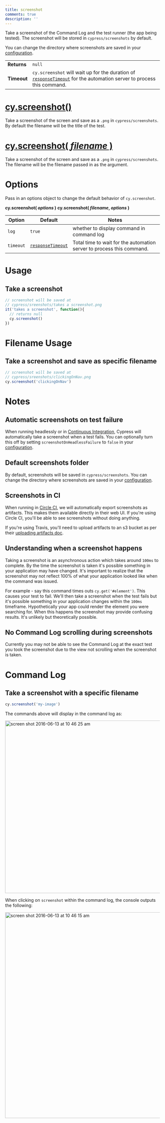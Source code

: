 ```yaml
---
title: screenshot
comments: true
description: ''
---
```


Take a screenshot of the Command Log and the test runner (the app being tested). The screenshot will be stored in `cypress/screenshots` by default.

You can change the directory where screenshots are saved in your [configuration](https://on.cypress.io/guides/configuration#folders).

| | |
|--- | --- |
| **Returns** | `null` |
| **Timeout** | `cy.screenshot` will wait up for the duration of [`responseTimeout`](https://on.cypress.io/guides/configuration#timeouts) for the automation server to process this command. |

# [cy.screenshot()](#usage)

Take a screenshot of the screen and save as a `.png` in `cypress/screenshots`. By default the filename will be the title of the test.

# [cy.screenshot( *filename* )](#filename-usage)

Take a screenshot of the screen and save as a `.png` in `cypress/screenshots`. The filename will be the filename passed in as the argument.

# Options

Pass in an options object to change the default behavior of `cy.screenshot`.

**cy.screenshot( *options* )**
**cy.screenshot( *filename*, *options* )**

Option | Default | Notes
--- | --- | ---
`log` | `true` | whether to display command in command log
`timeout` | [`responseTimeout`](https://on.cypress.io/guides/configuration#timeouts) | Total time to wait for the automation server to process this command.

# Usage

## Take a screenshot

```javascript
// screenshot will be saved at
// cypress/sreenshots/takes a screenshot.png
it('takes a screenshot', function(){
  // returns null
  cy.screenshot()
})
```

# Filename Usage

## Take a screenshot and save as specific filename

```javascript
// screenshot will be saved at
// cypress/sreenshots/clickingOnNav.png
cy.screenshot('clickingOnNav')
```

# Notes

## Automatic screenshots on test failure

When running headlessly or in [Continuous Integration](https://on.cypress.io/guides/continuous-integration), Cypress will automatically take a screenshot when a test fails. You can optionally turn this off by setting `screenshotOnHeadlessFailure` to `false` in your [configuration](https://on.cypress.io/guides/configuration).

## Default screenshots folder

By default, screenshots will be saved in `cypress/screenshots`. You can change the directory where screenshots are saved in your [configuration](https://on.cypress.io/guides/configuration#folders).

## Screenshots in CI

When running in [Circle CI](https://circleci.com/), we will automatically export screenshots as artifacts. This makes them available directly in their web UI. If you're using Circle CI, you'll be able to see screenshots without doing anything.

If you're using Travis, you'll need to upload artifacts to an s3 bucket as per their [uploading artifacts doc](https://docs.travis-ci.com/user/uploading-artifacts/).

## Understanding when a screenshot happens

Taking a screenshot is an asynchronous action which takes around `100ms` to complete. By the time the screenshot is taken it's possible something in your application may have changed. It's important to realize that the screenshot may not reflect 100% of what your application looked like when the command was issued.

For example - say this command times outs `cy.get('#element')`. This causes your test to fail. We'll then take a screenshot when the test fails but it's possible something in your application changes within the `100ms` timeframe. Hypothetically your app could render the element you were searching for. When this happens the screenshot may provide confusing results. It's unlikely but theoretically possible.

## No Command Log scrolling during screenshots

 Currently you may not be able to see the Command Log at the exact test you took the screenshot due to the view not scrolling when the screenshot is taken.

# Command Log

## Take a screenshot with a specific filename

```javascript
cy.screenshot('my-image')
```

The commands above will display in the command log as:

<img width="559" alt="screen shot 2016-06-13 at 10 46 25 am" src="https://cloud.githubusercontent.com/assets/1271364/16012082/ded7af6c-3155-11e6-83cb-b0dcb6f850a7.png">

When clicking on `screenshot` within the command log, the console outputs the following:

<img width="667" alt="screen shot 2016-06-13 at 10 46 15 am" src="https://cloud.githubusercontent.com/assets/1271364/16012081/ded22a2e-3155-11e6-8303-0f1ec64e209b.png">
